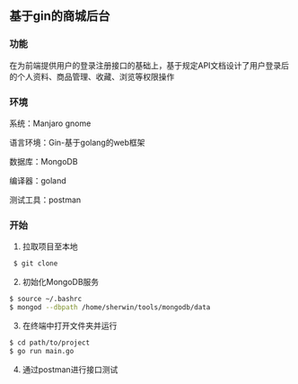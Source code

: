 ## 基于gin的商城后台

### 功能

在为前端提供用户的登录注册接口的基础上，基于规定API文档设计了用户登录后的个人资料、商品管理、收藏、浏览等权限操作

### 环境

系统：Manjaro gnome 

语言环境：Gin-基于golang的web框架

数据库：MongoDB

编译器：goland

测试工具：postman

### 开始

1. 拉取项目至本地

```bash
 $ git clone
```


2. 初始化MongoDB服务

```bash
$ source ~/.bashrc
$ mongod --dbpath /home/sherwin/tools/mongodb/data
```

3. 在终端中打开文件夹并运行

```bash
$ cd path/to/project
$ go run main.go
```

4. 通过postman进行接口测试
